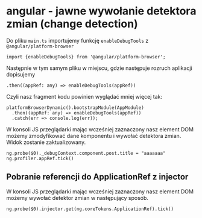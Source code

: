 # angular - jawne wywołanie detektora zmian (change detection)

Do pliku `main.ts` importujemy funkcję `enableDebugTools` z `@angular/platform-browser`

```
import {enableDebugTools} from '@angular/platform-browser';
```

Następnie w tym samym pliku w miejscu, gdzie następuje rozruch aplikacji dopisujemy
```
.then((appRef: any) => enableDebugTools(appRef))
```

Czyli nasz fragment kodu powinien wyglądać mniej więcej tak:

```
platformBrowserDynamic().bootstrapModule(AppModule)
  .then((appRef: any) => enableDebugTools(appRef))
  .catch(err => console.log(err));
```

W konsoli JS przeglądarki mając wcześniej zaznaczony nasz element DOM możemy zmodyfikować dane komponentu i wywołać detektora zmian. Widok zostanie zaktualizowany.
```
ng.probe($0)._debugContext.component.post.title = "aaaaaaa"
ng.profiler.appRef.tick()
```

## Pobranie referencji do ApplicationRef z injector

W konsoli JS przeglądarki mając wcześniej zaznaczony nasz element DOM możemy wywołać detektor zmian w następujący sposób.

```
ng.probe($0).injector.get(ng.coreTokens.ApplicationRef).tick()
```

